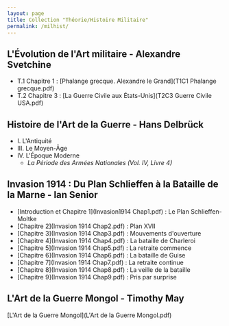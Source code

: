 ```yaml
---
layout: page
title: Collection "Théorie/Histoire Militaire"
permalink: /milhist/
---
```



## L'Évolution de l'Art militaire - Alexandre Svetchine

- T.1 Chapitre 1 : [Phalange grecque. Alexandre le Grand](T1C1 Phalange grecque.pdf)
- T.2 Chapitre 3 : [La Guerre Civile aux États-Unis](T2C3 Guerre Civile USA.pdf) 

## Histoire de l'Art de la Guerre - Hans Delbrück

- I. L'Antiquité
- III. Le Moyen-Âge
- IV. L'Époque Moderne
  - *La Période des Armées Nationales (Vol. IV, Livre 4)*


## Invasion 1914 : Du Plan Schlieffen à la Bataille de la Marne - Ian Senior

- [Introduction et Chapitre 1](Invasion1914 Chap1.pdf) : Le Plan Schlieffen-Moltke
- [Chapitre 2](Invasion 1914 Chap2.pdf) : Plan XVII
- [Chapitre 3](Invasion 1914 Chap3.pdf) : Mouvements d'ouverture
- [Chapitre 4](Invasion 1914 Chap4.pdf) : La bataille de Charleroi
- [Chapitre 5](Invasion 1914 Chap5.pdf) : La retraite commence
- [Chapitre 6](Invasion 1914 Chap6.pdf) : La bataille de Guise
- [Chapitre 7](Invasion 1914 Chap7.pdf) : La retraite continue
- [Chapitre 8](Invasion 1914 Chap8.pdf) : La veille de la bataille
- [Chapitre 9](Invasion 1914 Chap9.pdf) : Pris par surprise

## L'Art de la Guerre Mongol - Timothy May

[L'Art de la Guerre Mongol](L'Art de la Guerre Mongol.pdf)


